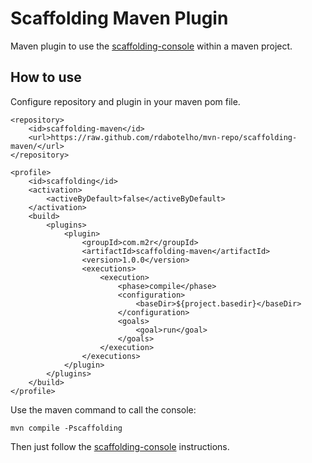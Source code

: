 # Scaffolding Maven Plugin

Maven plugin to use the [scaffolding-console](../scaffolding-console/README.md) within a maven project.

## How to use

Configure repository and plugin in your maven pom file.

```
<repository>
    <id>scaffolding-maven</id>
    <url>https://raw.github.com/rdabotelho/mvn-repo/scaffolding-maven/</url>
</repository>
```

```
<profile>
    <id>scaffolding</id>
    <activation>
        <activeByDefault>false</activeByDefault>
    </activation>
    <build>
        <plugins>
            <plugin>
                <groupId>com.m2r</groupId>
                <artifactId>scaffolding-maven</artifactId>
                <version>1.0.0</version>
                <executions>
                    <execution>
                        <phase>compile</phase>
                        <configuration>
                            <baseDir>${project.basedir}</baseDir>
                        </configuration>
                        <goals>
                            <goal>run</goal>
                        </goals>
                    </execution>
                </executions>
            </plugin>
        </plugins>
    </build>
</profile>
```

Use the maven command to call the console:

```
mvn compile -Pscaffolding
```

Then just follow the [scaffolding-console](../scaffolding-console/README.md) instructions.